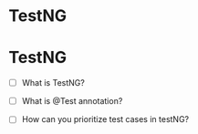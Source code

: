 # TestNG

# TestNG

- [ ] What is TestNG?
- [ ] What is @Test annotation?
- [ ] How can you prioritize test cases in testNG?

